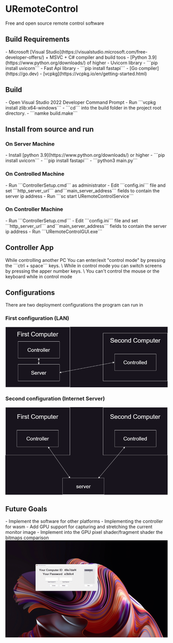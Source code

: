 ﻿<h1>URemoteControl</h1>
Free and open source remote control software

<h2>Build Requirements</h2>
- Microsoft [Visual Studio](https://visualstudio.microsoft.com/free-developer-offers/) + MSVC + C# compiler and build toos 
- [Python 3.9](https://www.python.org/downloads/) of higher 
- Uvicorn library - ```pip install uvicorn``` 
- Fast Api library - ```pip install fastapi```
- [Go compiler](https://go.dev)
- [vcpkg](https://vcpkg.io/en/getting-started.html)

<h2>Build</h2>
- Open Visual Studio 2022 Developer Command Prompt
- Run ```vcpkg install zlib:x64-windows``` 
- ```cd``` into the build folder in the project root directory. 
- ```namke build.make```

<h2>Install from source and run</h2>

<h3>On Server Machine</h3>
- Install [python 3.9](https://www.python.org/downloads/) or higher
- ```pip install uvicorn``` 
- ```pip install fastapi```
- ```python3  main.py```

<h3>On Controlled Machine</h3>
- Run ```ControllerSetup.cmd``` as administrator
- Edit ```config.ini``` file and set ```http_server_url``` and```main_server_address``` fields to contain the server ip address
- Run ```sc start URemoteControlService```

<h3>On Controller Machine</h3>
- Run ```ControllerSetup.cmd```
- Edit ```config.ini``` file and set ```http_server_url``` and```main_server_address``` fields to contain the server ip address
- Run ```URemoteControlGUI.exe```

<h2>Controller App</h2>
While controlling another PC You can enter/exit "control mode" by pressing the ```ctrl + space``` keys. \
While in control mode you can switch screens by pressing the apper number keys. \
You can't control the mouse or the keyboard while in control mode

<h2>Configurations</h2>
There are two deployment configurations the program can run in

<h3>First configuration (LAN)</h3>
<img src="Config1.png" width="1024"/>

<h3>Second configuration (Internet Server)</h3>
<img src="Config2.png" width="1024"/>

<h2>Future Goals</h2>
- Implement the software for other platforms 
- Implementing the controller for wasm 
- Add GPU support for capturing and stretching the current monitor image 
- Implement into the GPU pixel shader/fragment shader the bitmaps comparison

<img src="URemoteControl.gif"/>









